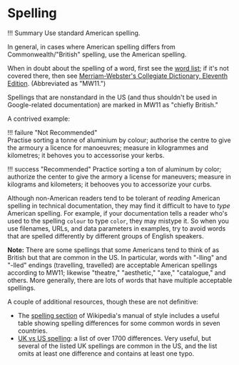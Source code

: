 # **Spelling**

!!! Summary 
    Use standard American spelling.

In general, in cases where American spelling differs from Commonwealth/"British" spelling, use the American spelling.

When in doubt about the spelling of a word, first see the [word list](https://developers.google.com/style/wordlist); if it's not covered there, then see [Merriam-Webster's Collegiate Dictionary, Eleventh Edition](http://www.merriam-webster.com/). (Abbreviated as "MW11.")

Spellings that are nonstandard in the US (and thus shouldn't be used in Google-related documentation) are marked in MW11 as "chiefly British."

A contrived example:

!!! failure "Not Recommended"  
    Practise sorting a tonne of aluminium by colour; authorise the centre to give the armoury a licence for manoeuvres; measure in kilogrammes and kilometres; it behoves you to accessorise your kerbs.

!!! success "Recommended" 
    Practice sorting a ton of aluminum by color; authorize the center to give the armory a license for maneuvers; measure in kilograms and kilometers; it behooves you to accessorize your curbs.

Although non-American readers tend to be tolerant of *reading* American spelling in technical documentation, they may find it difficult to have to *type* American spelling. For example, if your documentation tells a reader who's used to the spelling `colour` to type `color`, they may mistype it. So when you use filenames, URLs, and data parameters in examples, try to avoid words that are spelled differently by different groups of English speakers.

**Note:** There are some spellings that some Americans tend to think of as British but that are common in the US. In particular, words with "-lling" and "-lled" endings (travelling, travelled) are acceptable American spellings according to MW11; likewise "theatre," "aesthetic," "axe," "catalogue," and others. More generally, there are lots of words that have multiple acceptable spellings.

A couple of additional resources, though these are not definitive:

-   The [spelling section](http://en.wikipedia.org/wiki/Wikipedia:Manual_of_Style/Spelling) of Wikipedia's manual of style includes a useful table showing spelling differences for some common words in seven countries.
-   [UK vs US spelling](http://www.tysto.com/articles05/q1/20050324uk-us.shtml): a list of over 1700 differences. Very useful, but several of the listed UK spellings are common in the US, and the list omits at least one difference and contains at least one typo.